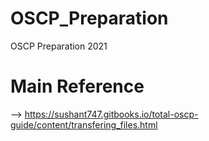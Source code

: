 # OSCP_Preparation
OSCP Preparation 2021

# Main Reference
--> https://sushant747.gitbooks.io/total-oscp-guide/content/transfering_files.html
